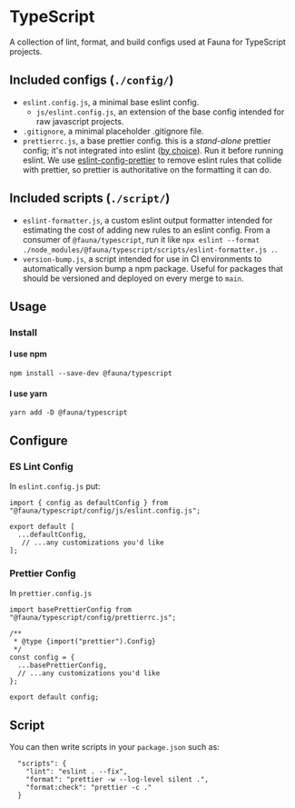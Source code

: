 # TypeScript
A collection of lint, format, and build configs used at Fauna for TypeScript projects.

## Included configs (`./config/`)
- `eslint.config.js`, a minimal base eslint config.
  - `js/eslint.config.js`, an extension of the base config intended for raw javascript projects.
- `.gitignore`, a minimal placeholder .gitignore file.
- `prettierrc.js`, a base prettier config. this is a _stand-alone_ prettier config; it's not integrated into eslint ([by choice](https://prettier.io/docs/en/integrating-with-linters.html)). Run it before running eslint. We use [eslint-config-prettier](https://github.com/prettier/eslint-config-prettier) to remove eslint rules that collide with prettier, so prettier is authoritative on the formatting it can do.

## Included scripts (`./script/`)
- `eslint-formatter.js`, a custom eslint output formatter intended for estimating the cost of adding new rules to an eslint config. From a consumer of `@fauna/typescript`, run it like `npx eslint --format ./node_modules/@fauna/typescript/scripts/eslint-formatter.js .`.
- `version-bump.js`, a script intended for use in CI environments to automatically version bump a npm package. Useful for packages that should be versioned and deployed on every merge to `main`.

## Usage

### Install
#### I use npm
```
npm install --save-dev @fauna/typescript
```

#### I use yarn
```
yarn add -D @fauna/typescript
```

## Configure
### ES Lint Config
In `eslint.config.js` put:

```(javascript)
import { config as defaultConfig } from "@fauna/typescript/config/js/eslint.config.js";

export default [
  ...defaultConfig,
   // ...any customizations you'd like
];
```
### Prettier Config
In `prettier.config.js`
```(javascript)
import basePrettierConfig from "@fauna/typescript/config/prettierrc.js";

/**
 * @type {import("prettier").Config}
 */
const config = {
  ...basePrettierConfig,
  // ...any customizations you'd like
};

export default config;
```

## Script
You can then write scripts in your `package.json` such as:

```(json)
  "scripts": {
    "lint": "eslint . --fix",
    "format": "prettier -w --log-level silent .",
    "format:check": "prettier -c ."
  }
```

